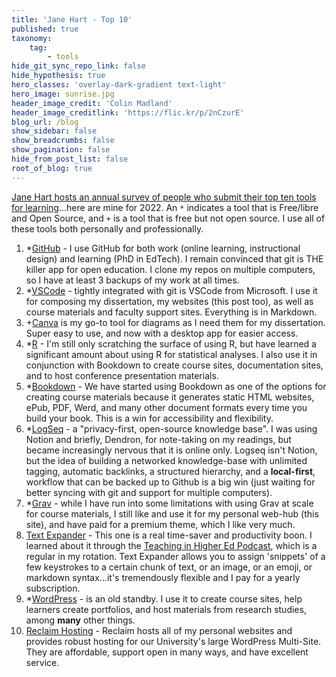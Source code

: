 ```yaml
---
title: 'Jane Hart - Top 10'
published: true
taxonomy:
    tag:
        - tools
hide_git_sync_repo_link: false
hide_hypothesis: true
hero_classes: 'overlay-dark-gradient text-light'
hero_image: sunrise.jpg
header_image_credit: 'Colin Madland'
header_image_creditlink: 'https://flic.kr/p/2nCzurE'
blog_url: /blog
show_sidebar: false
show_breadcrumbs: false
show_pagination: false
hide_from_post_list: false
root_of_blog: true
---
```


[Jane Hart hosts an annual survey of people who submit their top ten tools for learning](https://www.toptools4learning.com/voting/)...here are mine for 2022. An `*` indicates a tool that is Free/libre and Open Source, and `+` is a tool that is free but not open source. I use all of these tools both personally and professionally.

1. *[GitHub](https://github.com) - I use GitHub for both work (online learning, instructional design) and learning (PhD in EdTech). I remain convinced that git is THE killer app for open education. I clone my repos on multiple computers, so I have at least 3 backups of my work at all times.
2. *[VSCode](https://code.visualstudio.com/) - tightly integrated with git is VSCode from Microsoft. I use it for composing my dissertation, my websites (this post too), as well as course materials and faculty support sites. Everything is in Markdown.
3. +[Canva](https://canva.com) is my go-to tool for diagrams as I need them for my dissertation. Super easy to use, and now with a desktop app for easier access.
4. *[R](https://cran.r-project.org/) - I'm still only scratching the surface of using R, but have learned a significant amount about using R for statistical analyses. I also use it in conjunction with Bookdown to create course sites, documentation sites, and to host conference presentation materials.
5. *[Bookdown](https://bookdown.org) - We have started using Bookdown as one of the options for creating course materials because it generates static HTML websites, ePub, PDF, Werd, and many other document formats every time you build your book. This is a win for accessibility and flexibility. 
6. *[LogSeq](https://logseq.com/) - a "privacy-first, open-source knowledge base". I was using Notion and briefly, Dendron, for note-taking on my readings, but became increasingly nervous that it is online only. Logseq isn't Notion, but the idea of building a networked knowledge-base with unlimited tagging, automatic backlinks, a structured hierarchy, and a **local-first**, workflow that can be backed up to Github is a big win (just waiting for better syncing with git and support for multiple computers).
7. *[Grav](https://getgrav.org) - while I have run into some limitations with using Grav at scale for course materials, I still like and use it for my personal web-hub (this site), and have paid for a premium theme, which I like very much.
8. [Text Expander](https://textexpander.com/) - This one is a real time-saver and productivity boon. I learned about it through the [Teaching in Higher Ed Podcast](https://teachinginhighered.com/episodes/), which is a regular in my rotation. Text Expander allows you to assign 'snippets' of a few keystrokes to a certain chunk of text, or an image, or an emoji, or markdown syntax...it's tremendously flexible and I pay for a yearly subscription.
9. *[WordPress](https://wordpress.org) - is an old standby. I use it to create course sites, help learners create portfolios, and host materials from research studies, among **many** other things.
10. [Reclaim Hosting](https://reclaimhosting.com) - Reclaim hosts all of my personal websites and provides robust hosting for our University's large WordPress Multi-Site. They are affordable, support open in many ways, and have excellent service.